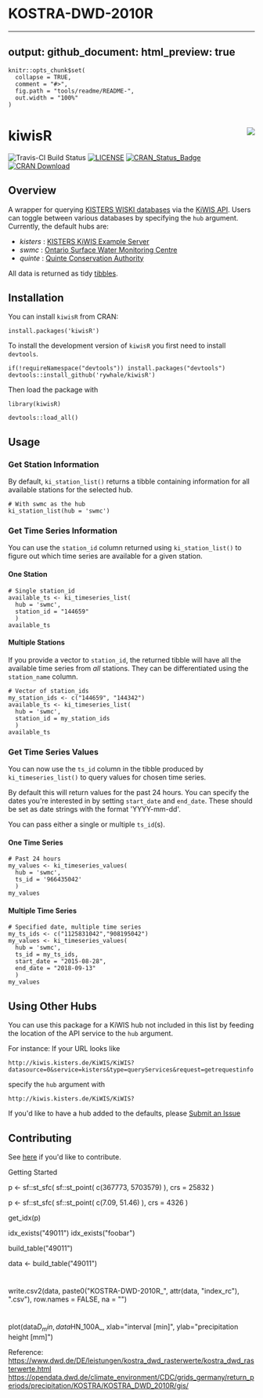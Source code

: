 # KOSTRA-DWD-2010R
---
output: 
  github_document:
    html_preview: true
---

<!-- README.md is generated from README.Rmd. Please edit that file -->

```{r setup, include = FALSE}
knitr::opts_chunk$set(
  collapse = TRUE,
  comment = "#>",
  fig.path = "tools/readme/README-",
  out.width = "100%"
)
```

# kiwisR <img src="tools/readme/kiwisR_small.png" align="right" />

![Travis-CI Build Status](https://travis-ci.org/rywhale/kiwisR.svg?branch=master)
[![LICENSE](https://img.shields.io/badge/License-MIT-blue.svg)](https://opensource.org/licenses/MIT)
[![CRAN\_Status\_Badge](https://www.r-pkg.org/badges/version/kiwisR)](https://cran.r-project.org/package=kiwisR) [![CRAN Download](https://cranlogs.r-pkg.org/badges/kiwisR?color=brightgreen)](https://CRAN.R-project.org/package=kiwisR)

## Overview
A wrapper for querying [KISTERS WISKI databases](https://www.kisters.net/NA/products/wiski/) via the [KiWIS API](https://water.kisters.de/en/technology-trends/kisters-and-open-data/). Users can toggle between various databases by specifying the `hub` argument. Currently, the default hubs are:

* _kisters_ : [KISTERS KiWIS Example Server](http://kiwis.kisters.de/KiWIS2/index.html)
* _swmc_ : [Ontario Surface Water Monitoring Centre](https://www.ontario.ca/page/surface-water-monitoring)
* _quinte_ : [Quinte Conservation Authority](http://quinteconservation.ca/site/)

All data is returned as tidy [tibbles](https://CRAN.R-project.org/package=tibble). 

## Installation
You can install ```kiwisR``` from CRAN:

```{r eval = FALSE}
install.packages('kiwisR')
```

To install the development version of ```kiwisR``` you first need to install ```devtools```. 

```{r eval = FALSE}
if(!requireNamespace("devtools")) install.packages("devtools")
devtools::install_github('rywhale/kiwisR')
```

Then load the package with

```{r eval = FALSE,message=FALSE,warning=FALSE}
library(kiwisR)
```

```{r eval=TRUE,message=FALSE,warning=FALSE, include=FALSE}
devtools::load_all()
```

## Usage

### Get Station Information

By default, ```ki_station_list()``` returns a tibble containing information for all available stations for the selected hub. 

```{r}
# With swmc as the hub
ki_station_list(hub = 'swmc')
```

### Get Time Series Information

You can use the ```station_id``` column returned using ```ki_station_list()``` to figure out
which time series are available for a given station. 


#### One Station

```{r}
# Single station_id
available_ts <- ki_timeseries_list(
  hub = 'swmc', 
  station_id = "144659"
  )
available_ts
```

#### Multiple Stations
If you provide a vector to ```station_id```, the returned tibble will have all the
available time series from _all_ stations. They can be differentiated using the 
```station_name``` column.
```{r}
# Vector of station_ids
my_station_ids <- c("144659", "144342")
available_ts <- ki_timeseries_list(
  hub = 'swmc', 
  station_id = my_station_ids
  )
available_ts
```

### Get Time Series Values

You can now use the ```ts_id``` column in the tibble produced by ```ki_timeseries_list()``` to query values for
chosen time series. 

By default this will return values for the past 24 hours. You can specify the dates you're interested in
by setting ```start_date``` and ```end_date```. These should be set as date strings with the format 'YYYY-mm-dd'. 

You can pass either a single or multiple ```ts_id```(s). 

#### One Time Series

```{r}
# Past 24 hours
my_values <- ki_timeseries_values(
  hub = 'swmc', 
  ts_id = '966435042'
  )
my_values
```

#### Multiple Time Series

```{r}
# Specified date, multiple time series
my_ts_ids <- c("1125831042","908195042")
my_values <- ki_timeseries_values(
  hub = 'swmc',
  ts_id = my_ts_ids,
  start_date = "2015-08-28",
  end_date = "2018-09-13"
  )
my_values
```

## Using Other Hubs
You can use this package for a KiWIS hub not included in this list by feeding the location of the API service to the ```hub``` argument.

For instance:
If your URL looks like 

`http://kiwis.kisters.de/KiWIS/KiWIS?datasource=0&service=kisters&type=queryServices&request=getrequestinfo`

specify the ```hub``` argument with

`http://kiwis.kisters.de/KiWIS/KiWIS?`

If you'd like to have a hub added to the defaults, please [Submit an Issue](https://github.com/rywhale/kiwisR/issues)


## Contributing
See [here](https://github.com/rywhale/kiwisR/blob/master/.github/CONTRIBUTING.md) if you'd like to contribute.

Getting Started

p <- sf::st_sfc(
  sf::st_point(
    c(367773, 5703579)
    ), 
  crs = 25832
  )

p <- sf::st_sfc(
  sf::st_point(
    c(7.09, 51.46)
    ),
  crs = 4326
  )
  

get_idx(p)

idx_exists("49011")
idx_exists("foobar")

build_table("49011")

data <- build_table("49011")

#
write.csv2(data, 
           paste0("KOSTRA-DWD-2010R_", attr(data, "index_rc"), ".csv"), 
           row.names = FALSE,
           na = "")

#
plot(data$D_min, 
     data$HN_100A_,
     xlab="interval [min]",
     ylab="precipitation height [mm]")


Reference:
https://www.dwd.de/DE/leistungen/kostra_dwd_rasterwerte/kostra_dwd_rasterwerte.html
https://opendata.dwd.de/climate_environment/CDC/grids_germany/return_periods/precipitation/KOSTRA/KOSTRA_DWD_2010R/gis/
